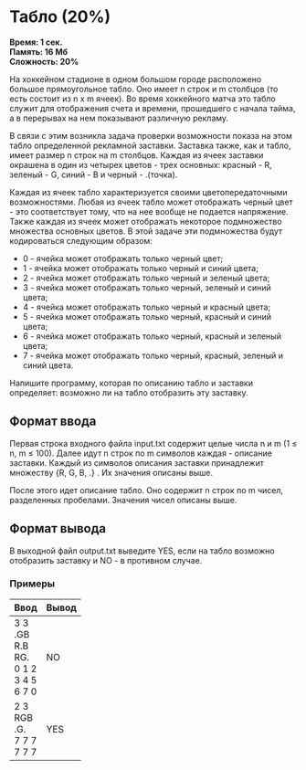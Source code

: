 <h1 class="title">Табло (20%)</h1>
<p><b>Время: 1 сек.<br>Память: 16 Мб<br>Сложность: 20%</b></p>
<p>На хоккейном стадионе в одном большом городе расположено большое прямоугольное табло. Оно имеет n строк и m столбцов (то есть состоит из n x m ячеек). Во время хоккейного матча это табло служит для отображения счета и времени, прошедшего с начала тайма, а в перерывах на нем показывают различную рекламу.</p>
<p>В связи с этим возникла задача проверки возможности показа на этом табло определенной рекламной заставки. Заставка также, как и табло, имеет размер n строк на m столбцов. Каждая из ячеек заставки окрашена в один из четырех цветов - трех основных: красный - R, зеленый - G, синий - B и черный - .(точка).</p>
<p>Каждая из ячеек табло характеризуется своими цветопередаточными возможностями. Любая из ячеек табло может отображать черный цвет - это соответствует тому, что на нее вообще не подается напряжение. Также каждая из ячеек может отображать некоторое подмножество множества основных цветов. В этой задаче эти подмножества будут кодироваться следующим образом:</p>
<ul>
    <li>0 - ячейка может отображать только черный цвет;</li>
    <li>1 - ячейка может отображать только черный и синий цвета;</li>
    <li>2 - ячейка может отображать только черный и зеленый цвета;</li>
    <li>3 - ячейка может отображать только черный, зеленый и синий цвета;</li>
    <li>4 - ячейка может отображать только черный и красный цвета;</li>
    <li>5 - ячейка может отображать только черный, красный и синий цвета;</li>
    <li>6 - ячейка может отображать только черный, красный и зеленый цвета;</li>
    <li>7 - ячейка может отображать только черный, красный, зеленый и синий цвета.</li>
</ul>
<p>Напишите программу, которая по описанию табло и заставки определяет: возможно ли на табло отобразить эту заставку.</p>
<h2>Формат ввода</h2>
<p>Первая строка входного файла input.txt содержит целые числа n и m (1 ≤ n, m ≤ 100). Далее идут n строк по m символов каждая - описание заставки. Каждый из символов описания заставки принадлежит множеству {R, G, B, .} . Их значения описаны выше.</p>
<p>После этого идет описание табло. Оно содержит n строк по m чисел, разделенных пробелами. Значения чисел описаны выше.</p>
<h2>Формат вывода</h2>
<p>В выходной файл output.txt выведите YES, если на табло возможно отобразить заставку и NO - в противном случае.</p>
<h3>Примеры</h3>
<table class="sample-tests">
<thead>
    <tr>
        <th>Ввод</th>
        <th>Вывод</th>
    </tr>
</thead>
<tbody>
        <tr>
            <td>3 3<br>
                .GB<br>
                R.B<br>
                RG.<br>
                0 1 2<br>
                3 4 5<br>
                6 7 0</td>
            <td>NO</td>
        </tr>
        <tr>
            <td>2 3<br>
                RGB<br>
                .G.<br>
                7 7 7<br>
                7 7 7</td>
            <td>YES</td>
        </tr>
    </tbody>
</table>